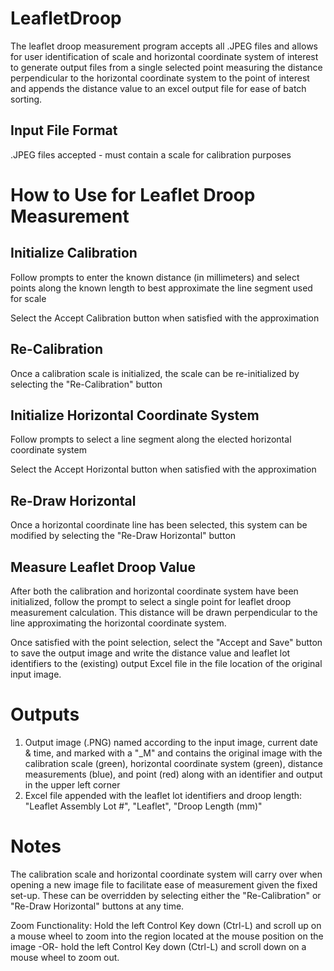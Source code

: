 # LeafletDroop
The leaflet droop measurement program accepts all .JPEG files and allows for user identification of scale and horizontal coordinate system of interest to generate output files from a single selected point measuring the distance perpendicular to the horizontal coordinate system to the point of interest and appends the distance value to an excel output file for ease of batch sorting.

## Input File Format
.JPEG files accepted - must contain a scale for calibration purposes

# How to Use for Leaflet Droop Measurement
## Initialize Calibration 
Follow prompts to enter the known distance (in millimeters) and select points along the known length to best approximate the line segment used for scale

Select the Accept Calibration button when satisfied with the approximation
## Re-Calibration
Once a calibration scale is initialized, the scale can be re-initialized by selecting the "Re-Calibration" button

## Initialize Horizontal Coordinate System 
Follow prompts to select a line segment along the elected horizontal coordinate system 

Select the Accept Horizontal button when satisfied with the approximation
## Re-Draw Horizontal
Once a horizontal coordinate line has been selected, this system can be modified by selecting the "Re-Draw Horizontal" button

## Measure Leaflet Droop Value
After both the calibration and horizontal coordinate system have been initialized, follow the prompt to select a single point for leaflet droop measurement calculation. This distance will be drawn perpendicular to the line approximating the horizontal coordinate system. 

Once satisfied with the point selection, select the "Accept and Save" button to save the output image and write the distance value and leaflet lot identifiers to the (existing) output Excel file in the file location of the original input image. 

# Outputs
1. Output image (.PNG) named according to the input image, current date & time, and marked with a "_M" and contains the original image with the calibration scale (green), horizontal coordinate system (green), distance measurements (blue), and point (red) along with an identifier and output in the upper left corner
2. Excel file appended with the leaflet lot identifiers and droop length: "Leaflet Assembly Lot #", "Leaflet", "Droop Length (mm)"

# Notes
The calibration scale and horizontal coordinate system will carry over when opening a new image file to facilitate ease of measurement given the fixed set-up. These can be overridden by selecting either the "Re-Calibration" or "Re-Draw Horizontal" buttons at any time. 

Zoom Functionality: Hold the left Control Key down (Ctrl-L) and scroll up on a mouse wheel to zoom into the region located at the mouse position on the image -OR- hold the left Control Key down (Ctrl-L) and scroll down on a mouse wheel to zoom out. 
